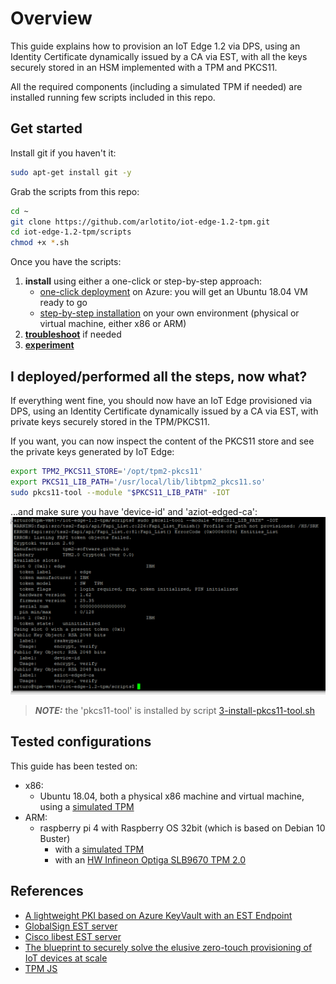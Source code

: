 # Overview
This guide explains how to provision an IoT Edge 1.2 via DPS, using an Identity Certificate dynamically issued by a CA via EST, with all the keys securely stored in an HSM implemented with a TPM and PKCS11. 

All the required components (including a simulated TPM if needed) are installed running few scripts included in this repo.

## Get started

Install git if you haven't it:
```bash
sudo apt-get install git -y
```

Grab the scripts from this repo:
```bash
cd ~
git clone https://github.com/arlotito/iot-edge-1.2-tpm.git
cd iot-edge-1.2-tpm/scripts
chmod +x *.sh
```
Once you have the scripts:
1. **install** using either a one-click or step-by-step approach:
   * [one-click deployment](./one-click.md) on Azure: you will get an Ubuntu 18.04 VM ready to go
   * [step-by-step installation](./step-by-step.md) on your own environment (physical or virtual machine, either x86 or ARM)
2. [**troubleshoot**](./troubleshooting.md) if needed
3. [**experiment**](./bonus.md)

## I deployed/performed all the steps, now what?

If everything went fine, you should now have an IoT Edge provisioned via DPS, using an Identity Certificate dynamically issued by a CA via EST, with private keys securely stored in the TPM/PKCS11.

If you want, you can now inspect the content of the PKCS11 store and see the private keys generated by IoT Edge: 

```bash
export TPM2_PKCS11_STORE='/opt/tpm2-pkcs11'
export PKCS11_LIB_PATH='/usr/local/lib/libtpm2_pkcs11.so'
sudo pkcs11-tool --module "$PKCS11_LIB_PATH" -IOT
```
...and make sure you have 'device-id' and 'aziot-edged-ca':
![picture 4](images/13ad97bcb427bab218d7de1b5de6de09bb6cf001f23746357863ce84b0770e87.png)

> **_NOTE:_**  the 'pkcs11-tool' is installed by script [3-install-pkcs11-tool.sh](./scripts/3-install-pkcs11-tool.sh)

## Tested configurations
This guide has been tested on:
* x86:
  * Ubuntu 18.04, both a physical x86 machine and virtual machine, using a [simulated TPM](#2---install-and-configure-a-sw-or-hw-tpm)
* ARM:
  * raspberry pi 4 with Raspberry OS 32bit (which is based on Debian 10 Buster)
    * with a [simulated TPM](https://github.com/arlotito/iot-edge-1.2-tpm-to-be-removed/blob/auto-configuration/step-by-step.md#2---install-and-configure-a-sw-or-hw-tpm)
    * with an [HW Infineon Optiga SLB9670 TPM 2.0](https://github.com/arlotito/iot-edge-1.2-tpm-to-be-removed/blob/auto-configuration/step-by-step.md#2---install-and-configure-a-sw-or-hw-tpm)

## References  

- [A lightweight PKI based on Azure KeyVault with an EST Endpoint](https://github.com/vslepakov/keyvault-ca)
- [GlobalSign EST server](https://github.com/globalsign/est/)
- [Cisco libest EST server](https://github.com/cisco/libest)
- [The blueprint to securely solve the elusive zero-touch provisioning of IoT devices at scale](https://azure.microsoft.com/en-us/blog/the-blueprint-to-securely-solve-the-elusive-zerotouch-provisioning-of-iot-devices-at-scale/)
- [TPM JS](https://google.github.io/tpm-js/)
